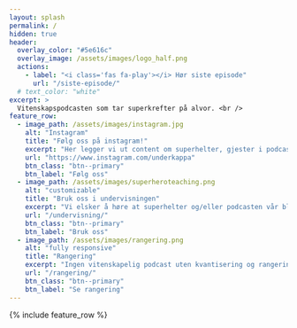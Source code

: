 ```yaml
---
layout: splash
permalink: /
hidden: true
header:
  overlay_color: "#5e616c"
  overlay_image: /assets/images/logo_half.png
  actions:
    - label: "<i class='fas fa-play'></i> Hør siste episode"
      url: "/siste-episode/"
  # text_color: "white"
excerpt: >  
  Vitenskapspodcasten som tar superkrefter på alvor. <br />
feature_row:
  - image_path: /assets/images/instagram.jpg
    alt: "Instagram"
    title: "Følg oss på instagram!"
    excerpt: "Her legger vi ut content om superhelter, gjester i podcasten, og bilder fra mediaopptredener. Still oss gjerne dine superheltspørsmål!"
    url: "https://www.instagram.com/underkappa"
    btn_class: "btn--primary"
    btn_label: "Følg oss"  
  - image_path: /assets/images/superheroteaching.png
    alt: "customizable"
    title: "Bruk oss i undervisningen"
    excerpt: "Vi elsker å høre at superhelter og/eller podcasten vår blir brukt i undervisning. Her er noen forslag til hvordan du kan bruke Under Kappa i undervisningen."
    url: "/undervisning/"
    btn_class: "btn--primary"
    btn_label: "Bruk oss"
  - image_path: /assets/images/rangering.png
    alt: "fully responsive"
    title: "Rangering"
    excerpt: "Ingen vitenskapelig podcast uten kvantisering og rangering. Vi gir superkreftene en score på KAPPE-skalaen, og rangerer dem mot hverandre."
    url: "/rangering/"
    btn_class: "btn--primary"
    btn_label: "Se rangering"    
---
```


{% include feature_row %}